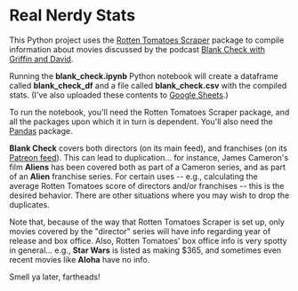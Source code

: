 # Real Nerdy Stats

This Python project uses the [Rotten Tomatoes Scraper](https://github.com/pdrm83/rotten_tomatoes_scraper) package to compile information about movies discussed by the podcast [Blank Check with Griffin and David](https://audioboom.com/channel/Blank-Check).

Running the **blank_check.ipynb** Python notebook will create a dataframe called **blank_check_df** and a file called **blank_check.csv** with the compiled stats. (I've also uploaded these contents to [Google Sheets](https://docs.google.com/spreadsheets/d/10tcmKe5NDox3cyafL8EGctQ5L4p7ANUljjqVX1BW_TQ/edit?usp=sharing).)

To run the notebook, you'll need the Rotten Tomatoes Scraper package, and all the packages upon which it in turn is dependent. You'll also need the [Pandas](https://pandas.pydata.org/) package.

**Blank Check** covers both directors (on its main feed), and franchises (on its [Patreon feed](https://www.patreon.com/blankcheck/posts)). This can lead to duplication... for instance, James Cameron's film **Aliens** has been covered both as part of a Cameron series, and as part of an **Alien** franchise series. For certain uses -- e.g., calculating the average Rotten Tomatoes score of directors and/or franchises -- this is the desired behavior. There are other situations where you may wish to drop the duplicates.

Note that, because of the way that Rotten Tomatoes Scraper is set up, only movies covered by the "director" series will have info regarding year of release and box office. Also, Rotten Tomatoes' box office info is very spotty in general... e.g., **Star Wars** is listed as making $365, and sometimes even recent movies like **Aloha** have no info.

Smell ya later, fartheads!
